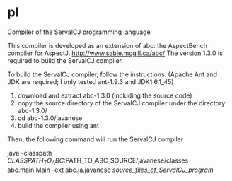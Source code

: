 pl
==

Compiler of the ServalCJ programming language

This compiler is developed as an extension of abc: the AspectBench compiler for AspectJ.
http://www.sable.mcgill.ca/abc/
The version 1.3.0 is required to build the ServalCJ compiler.

To build the ServalCJ compiler, follow the instructions:
(Apache Ant and JDK are required; I only tested ant-1.9.3 and JDK1.6.1_45)

1. download and extract abc-1.3.0 (including the source code)
2. copy the source directory of the ServalCJ compiler under the directory abc-1.3.0/
3. cd abc-1.3.0/javanese
4. build the compiler using ant

Then, the following command will run the ServalCJ compiler

java -classpath $CLASSPATH_TO_ABC:$PATH_TO_ABC_SOURCE/javanese/classes abc.main.Main -ext abc.ja.javanese _source_files_of_ServalCJ_program_
